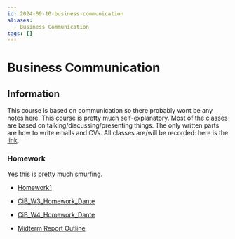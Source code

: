 ```yaml
---
id: 2024-09-10-business-communication
aliases:
  - Business Communication
tags: []
---
```


# Business Communication

## Information

This course is based on communication so there probably wont be any notes here.
This course is pretty much self-explanatory.
Most of the classes are based on talking/discussing/presenting things.
The only written parts are how to write emails and CVs.
All classes are/will be recorded: here is the [link](https://www.youtube.com/playlist?list=PLn9t1Gf6neQCjPXU3MmyhAfTE3w73dqrm).

### Homework

Yes this is pretty much smurfing.

- [Homework1](2024-09-23-homework1.md)
- [CiB_W3_Homework_Dante](2024-09-26-cib_w3_homework_dante.md)
- [CiB_W4_Homework_Dante](2024-10-07-cib_w4_homework_dante.md)

- [Midterm Report Outline](2024-10-22-midterm-report-outline.md)
